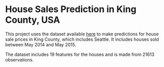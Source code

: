 # House Sales Prediction in King County, USA

This project uses the dataset available [here](https://www.kaggle.com/harlfoxem/housesalesprediction) to make predictions for house sale prices in King County, which includes Seattle. It includes houses sold between May 2014 and May 2015.

The dataset includes 19 features for the houses and is made from 21613 observations. 
